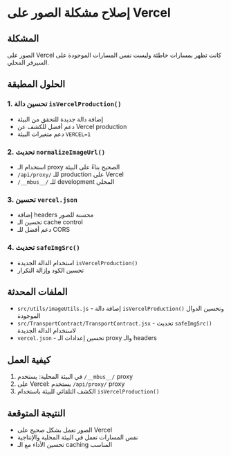 # إصلاح مشكلة الصور على Vercel

## المشكلة
الصور على Vercel كانت تظهر بمسارات خاطئة وليست نفس المسارات الموجودة على السيرفر المحلي.

## الحلول المطبقة

### 1. تحسين دالة `isVercelProduction()`
- إضافة دالة جديدة للتحقق من البيئة
- دعم أفضل للكشف عن Vercel production
- دعم متغيرات البيئة `VERCEL=1`

### 2. تحديث `normalizeImageUrl()`
- استخدام الـ proxy الصحيح بناءً على البيئة
- `/api/proxy/` للـ production على Vercel
- `/__mbus__/` للـ development المحلي

### 3. تحسين `vercel.json`
- إضافة headers محسنة للصور
- تحسين الـ cache control
- دعم أفضل للـ CORS

### 4. تحديث `safeImgSrc()`
- استخدام الدالة الجديدة `isVercelProduction()`
- تحسين الكود وإزالة التكرار

## الملفات المحدثة
- `src/utils/imageUtils.js` - إضافة دالة `isVercelProduction()` وتحسين الدوال الموجودة
- `src/TransportContract/TransportContract.jsx` - تحديث `safeImgSrc()` لاستخدام الدالة الجديدة
- `vercel.json` - تحسين إعدادات الـ proxy والـ headers

## كيفية العمل
1. في البيئة المحلية: يستخدم `/__mbus__/` proxy
2. على Vercel: يستخدم `/api/proxy/` proxy
3. الكشف التلقائي للبيئة باستخدام `isVercelProduction()`

## النتيجة المتوقعة
- الصور تعمل بشكل صحيح على Vercel
- نفس المسارات تعمل في البيئة المحلية والإنتاجية
- تحسين الأداء مع الـ caching المناسب